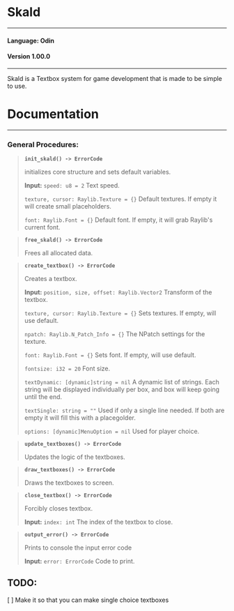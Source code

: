 # Skald
---
#### Language: Odin
#### Version 1.00.0
---

Skald is a Textbox system for game development that is made to be simple to use.


# Documentation
---
### General Procedures:
>__`init_skald() -> ErrorCode`__
>
>initializes core structure and sets default variables.
>
>__Input:__
> `speed: u8 = 2` Text speed.
>
> `texture, cursor: Raylib.Texture = {}` Default textures. If empty it will create small placeholders.
>
> `font: Raylib.Font = {}` Default font. If empty, it will grab Raylib's current font.

>__`free_skald() -> ErrorCode`__
>
>Frees all allocated data.

>__`create_textbox() -> ErrorCode`__
>
>Creates a textbox.
>
>__Input:__
>`position, size, offset: Raylib.Vector2` Transform of the textbox.
>
>`texture, cursor: Raylib.Texture = {}` Sets textures. If empty, will use default.
>
>`npatch: Raylib.N_Patch_Info = {}` The NPatch settings for the texture.
>
>`font: Raylib.Font = {}` Sets font. If empty, will use default.
>
>`fontsize: i32 = 20` Font size.
>
>`textDynamic: [dynamic]string = nil` A dynamic list of strings. Each string will be displayed individually per box, and box will keep going until the end.
>
>`textSingle: string = ""` Used if only a single line needed. If both are empty it will fill this with a placegolder.
>
>`options: [dynamic]MenuOption = nil` Used for player choice.

>__`update_textboxes() -> ErrorCode`__
>
>Updates the logic of the textboxes.

>__`draw_textboxes() -> ErrorCode`__
>
>Draws the textboxes to screen.

>__`close_textbox() -> ErrorCode`__
>
>Forcibly closes textbox.
>
>__Input:__
>`index: int` The index of the textbox to close.

>__`output_error() -> ErrorCode`__
>
>Prints to console the input error code
>
>__Input:__
>`error: ErrorCode` Code to print.


## TODO:
[ ] Make it so that you can make single choice textboxes